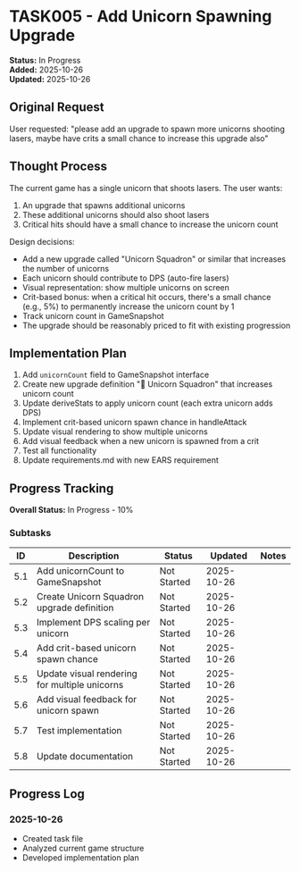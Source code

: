 # TASK005 - Add Unicorn Spawning Upgrade

**Status:** In Progress  
**Added:** 2025-10-26  
**Updated:** 2025-10-26

## Original Request

User requested: "please add an upgrade to spawn more unicorns shooting lasers, maybe have crits a small chance to increase this upgrade also"

## Thought Process

The current game has a single unicorn that shoots lasers. The user wants:
1. An upgrade that spawns additional unicorns
2. These additional unicorns should also shoot lasers
3. Critical hits should have a small chance to increase the unicorn count

Design decisions:
- Add a new upgrade called "Unicorn Squadron" or similar that increases the number of unicorns
- Each unicorn should contribute to DPS (auto-fire lasers)
- Visual representation: show multiple unicorns on screen
- Crit-based bonus: when a critical hit occurs, there's a small chance (e.g., 5%) to permanently increase the unicorn count by 1
- Track unicorn count in GameSnapshot
- The upgrade should be reasonably priced to fit with existing progression

## Implementation Plan

1. Add `unicornCount` field to GameSnapshot interface
2. Create new upgrade definition "🦄 Unicorn Squadron" that increases unicorn count
3. Update deriveStats to apply unicorn count (each extra unicorn adds DPS)
4. Implement crit-based unicorn spawn chance in handleAttack
5. Update visual rendering to show multiple unicorns
6. Add visual feedback when a new unicorn is spawned from a crit
7. Test all functionality
8. Update requirements.md with new EARS requirement

## Progress Tracking

**Overall Status:** In Progress - 10%

### Subtasks

| ID   | Description                                  | Status      | Updated    | Notes |
|------|----------------------------------------------|-------------|------------|-------|
| 5.1  | Add unicornCount to GameSnapshot             | Not Started | 2025-10-26 |       |
| 5.2  | Create Unicorn Squadron upgrade definition   | Not Started | 2025-10-26 |       |
| 5.3  | Implement DPS scaling per unicorn            | Not Started | 2025-10-26 |       |
| 5.4  | Add crit-based unicorn spawn chance          | Not Started | 2025-10-26 |       |
| 5.5  | Update visual rendering for multiple unicorns| Not Started | 2025-10-26 |       |
| 5.6  | Add visual feedback for unicorn spawn        | Not Started | 2025-10-26 |       |
| 5.7  | Test implementation                          | Not Started | 2025-10-26 |       |
| 5.8  | Update documentation                         | Not Started | 2025-10-26 |       |

## Progress Log

### 2025-10-26

- Created task file
- Analyzed current game structure
- Developed implementation plan
